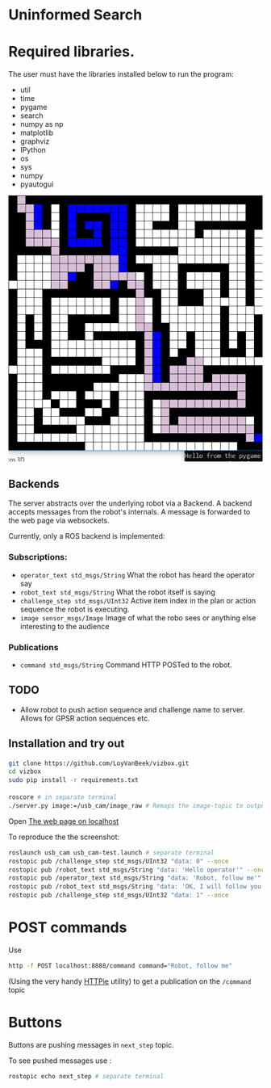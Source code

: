 # Uninformed Search

Required libraries.
===================
The user must have the libraries installed below to run the program:

* util
* time
* pygame
* search
* numpy as np
* matplotlib
* graphviz
* IPython
* os
* sys
* numpy 
* pyautogui


![Screenshot](https://github.com/TatianaAndreaRozoManrique/Inteligencia/blob/master/Figures/1.png)


Backends
--------

The server abstracts over the underlying robot via a Backend. A backend accepts messages from the robot's internals. A message is forwarded to the web page via websockets.

Currently, only a ROS backend is implemented:

### Subscriptions:

* ```operator_text std_msgs/String``` What the robot has heard the operator say
* ```robot_text std_msgs/String``` What the robot itself is saying
* ```challenge_step std_msgs/UInt32``` Active item index in the plan or action sequence the robot is executing.
* ```image sensor_msgs/Image``` Image of what the robo sees or anything else interesting to the audience

### Publications
* ```command std_msgs/String``` Command HTTP POSTed to the robot.

TODO
----

* Allow robot to push action sequence and challenge name to server. Allows for GPSR action sequences etc.

Installation and try out
-------
```bash
git clone https://github.com/LoyVanBeek/vizbox.git
cd vizbox
sudo pip install -r requirements.txt

roscore # in separate terminal
./server.py image:=/usb_cam/image_raw # Remaps the image-topic to output of the USB cam, see below
```

Open [The web page on localhost](http://localhost:8888)

To reproduce the the screenshot:
```bash
roslaunch usb_cam usb_cam-test.launch # separate terminal
rostopic pub /challenge_step std_msgs/UInt32 "data: 0" --once
rostopic pub /robot_text std_msgs/String "data: 'Hello operator'" --once
rostopic pub /operator_text std_msgs/String "data: 'Robot, follow me'" --once
rostopic pub /robot_text std_msgs/String "data: 'OK, I will follow you'" --once;
rostopic pub /challenge_step std_msgs/UInt32 "data: 1" --once
```

POST commands
=============
Use
```bash
http -f POST localhost:8888/command command="Robot, follow me"
```
(Using the very handy [HTTPie](https://httpie.org/) utility) to get a publication on the ```/command``` topic

Buttons
=============

Buttons are pushing messages in `next_step` topic.

To see pushed messages use :
```bash
rostopic echo next_step # separate terminal
```



